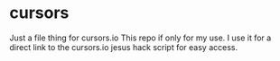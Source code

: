 # cursors
Just a file thing for cursors.io
This repo if only for my use. I use it for a direct link to the cursors.io jesus hack script for easy access.

